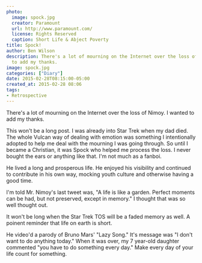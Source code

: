 ```yaml
---
photo:
  image: spock.jpg
  creator: Paramount
  url: http://www.paramount.com/
  license: Rights Reserved
  caption: Short Life & Abject Poverty
title: Spock!
author: Ben Wilson
description: There's a lot of mourning on the Internet over the loss of Nimoy. I wanted
  to add my thanks.
image: spock.jpg
categories: ["Diary"]
date: 2015-02-28T08:15:00-05:00
created_at: 2015-02-28 08:06
tags:
- Retrospective
---
```

<!--Lead Paragraph-->

There's a lot of mourning on the Internet over the loss of Nimoy. I wanted to add my thanks.

<!--more-->

This won't be a long post. I was already into Star Trek when my dad died. The whole Vulcan way of dealing with emotion was something I intentionally adopted to help me deal with the mourning I was going through. So until I became a Christian, it was Spock who helped me process the loss. I never bought the ears or anything like that. I'm not much as a fanboi.

He lived a long and prosperous life. He enjoyed his visibility and continued to contribute in his own way, mocking youth culture and otherwise having a good time.

I'm told Mr. Nimoy's last tweet was, "A life is like a garden. Perfect moments can be had, but not preserved, except in memory." I thought that was so well thought out.

It won't be long when the Star Trek TOS will be a faded memory as well. A poinent reminder that life on earth is short.

He video'd a parody of Bruno Mars' "Lazy Song." It's message was "I don't want to do anything today." When it was over, my 7 year-old daughter commented "you have to do something every day." Make every day of your life count for something.
